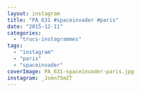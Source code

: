 ```yaml
---
layout: instagram
title: "PA_631 #spaceinvader #paris"
date: "2015-12-11"
categories: 
  - "trucs-instagrammes"
tags: 
  - "instagram"
  - "paris"
  - "spaceinvader"
coverImage: PA_631-spaceinvader-paris.jpg
instagram: _Jsmn7SmZT
---
```

